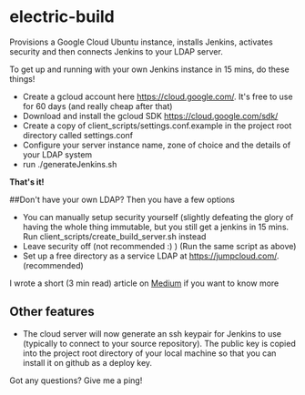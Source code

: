 # electric-build

Provisions a Google Cloud Ubuntu instance, installs Jenkins, activates security and then connects Jenkins to your LDAP server. 

To get up and running with your own Jenkins instance in 15 mins, do these things!

  * Create a gcloud account here https://cloud.google.com/. It's free to use for 60 days (and really cheap after that)
  * Download and install the gcloud SDK https://cloud.google.com/sdk/
  * Create a copy of client_scripts/settings.conf.example in the project root directory called settings.conf
  * Configure your server instance name, zone of choice and the details of your LDAP system 
  * run ./generateJenkins.sh

**That's it!**

##Don't have your own LDAP?
Then you have a few options
* You can manually setup security yourself (slightly defeating the glory of having the whole thing immutable, but you still get a jenkins in 15 mins. Run client_scripts/create_build_server.sh instead
* Leave security off (not recommended :) ) (Run the same script as above)
* Set up a free directory as a service LDAP at https://jumpcloud.com/. (recommended)

I wrote a short (3 min read) article on [Medium](https://medium.com/@PeetDenny/automated-provisioning-of-jenkins-on-google-cloud-c297b2e0be2) if you want to know more

## Other features
* The cloud server will now generate an ssh keypair for Jenkins to use (typically to connect to your source repository). The public key is copied into the project root directory of your local machine so that you can install it on github as a deploy key.

Got any questions? Give me a ping!

